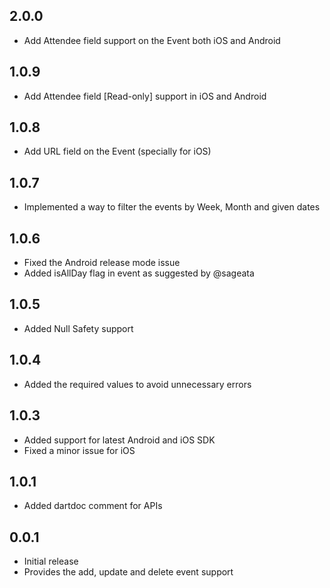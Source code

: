 ## 2.0.0
* Add Attendee field support on the Event both iOS and Android
## 1.0.9
* Add Attendee field [Read-only] support in iOS and Android
## 1.0.8
* Add URL field on the Event (specially for iOS)

## 1.0.7
* Implemented a way to filter the events by Week, Month and given dates

## 1.0.6
* Fixed the Android release mode issue
* Added isAllDay flag in event as suggested by @sageata

## 1.0.5
* Added Null Safety support

## 1.0.4
* Added the required values to avoid unnecessary errors

## 1.0.3

* Added support for latest Android and iOS SDK
* Fixed a minor issue for iOS

## 1.0.1

* Added dartdoc comment for APIs

## 0.0.1

* Initial release 
* Provides the add, update and delete event support 
